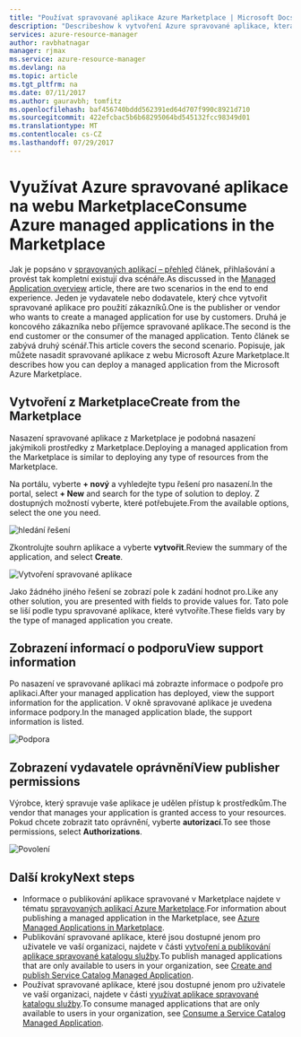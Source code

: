 ```yaml
---
title: "Používat spravované aplikace Azure Marketplace | Microsoft Docs"
description: "Describeshow k vytvoření Azure spravované aplikace, která je k dispozici prostřednictvím Marketplace."
services: azure-resource-manager
author: ravbhatnagar
manager: rjmax
ms.service: azure-resource-manager
ms.devlang: na
ms.topic: article
ms.tgt_pltfrm: na
ms.date: 07/11/2017
ms.author: gauravbh; tomfitz
ms.openlocfilehash: baf456740bddd562391ed64d707f990c8921d710
ms.sourcegitcommit: 422efcbac5b6b68295064bd545132fcc98349d01
ms.translationtype: MT
ms.contentlocale: cs-CZ
ms.lasthandoff: 07/29/2017
---
```

# <a name="consume-azure-managed-applications-in-the-marketplace"></a><span data-ttu-id="44da5-103">Využívat Azure spravované aplikace na webu Marketplace</span><span class="sxs-lookup"><span data-stu-id="44da5-103">Consume Azure managed applications in the Marketplace</span></span>

<span data-ttu-id="44da5-104">Jak je popsáno v [spravovaných aplikací – přehled](managed-application-overview.md) článek, přihlašování a provést tak kompletní existují dva scénáře.</span><span class="sxs-lookup"><span data-stu-id="44da5-104">As discussed in the [Managed Application overview](managed-application-overview.md) article, there are two scenarios in the end to end experience.</span></span> <span data-ttu-id="44da5-105">Jeden je vydavatele nebo dodavatele, který chce vytvořit spravované aplikace pro použití zákazníků.</span><span class="sxs-lookup"><span data-stu-id="44da5-105">One is the publisher or vendor who wants to create a managed application for use by customers.</span></span> <span data-ttu-id="44da5-106">Druhá je koncového zákazníka nebo příjemce spravované aplikace.</span><span class="sxs-lookup"><span data-stu-id="44da5-106">The second is the end customer or the consumer of the managed application.</span></span> <span data-ttu-id="44da5-107">Tento článek se zabývá druhý scénář.</span><span class="sxs-lookup"><span data-stu-id="44da5-107">This article covers the second scenario.</span></span> <span data-ttu-id="44da5-108">Popisuje, jak můžete nasadit spravované aplikace z webu Microsoft Azure Marketplace.</span><span class="sxs-lookup"><span data-stu-id="44da5-108">It describes how you can deploy a managed application from the Microsoft Azure Marketplace.</span></span>

## <a name="create-from-the-marketplace"></a><span data-ttu-id="44da5-109">Vytvoření z Marketplace</span><span class="sxs-lookup"><span data-stu-id="44da5-109">Create from the Marketplace</span></span>

<span data-ttu-id="44da5-110">Nasazení spravované aplikace z Marketplace je podobná nasazení jakýmikoli prostředky z Marketplace.</span><span class="sxs-lookup"><span data-stu-id="44da5-110">Deploying a managed application from the Marketplace is similar to deploying any type of resources from the Marketplace.</span></span> 

<span data-ttu-id="44da5-111">Na portálu, vyberte **+ nový** a vyhledejte typu řešení pro nasazení.</span><span class="sxs-lookup"><span data-stu-id="44da5-111">In the portal, select **+ New** and search for the type of solution to deploy.</span></span> <span data-ttu-id="44da5-112">Z dostupných možností vyberte, které potřebujete.</span><span class="sxs-lookup"><span data-stu-id="44da5-112">From the available options, select the one you need.</span></span>

![hledání řešení](./media/managed-application-consume-marketplace/search-apps.png)

<span data-ttu-id="44da5-114">Zkontrolujte souhrn aplikace a vyberte **vytvořit**.</span><span class="sxs-lookup"><span data-stu-id="44da5-114">Review the summary of the application, and select **Create**.</span></span>

![Vytvoření spravované aplikace](./media/managed-application-consume-marketplace/create-marketplace-managed-app.png)

<span data-ttu-id="44da5-116">Jako žádného jiného řešení se zobrazí pole k zadání hodnot pro.</span><span class="sxs-lookup"><span data-stu-id="44da5-116">Like any other solution, you are presented with fields to provide values for.</span></span> <span data-ttu-id="44da5-117">Tato pole se liší podle typu spravované aplikace, které vytvoříte.</span><span class="sxs-lookup"><span data-stu-id="44da5-117">These fields vary by the type of managed application you create.</span></span> 

## <a name="view-support-information"></a><span data-ttu-id="44da5-118">Zobrazení informací o podporu</span><span class="sxs-lookup"><span data-stu-id="44da5-118">View support information</span></span>

<span data-ttu-id="44da5-119">Po nasazení ve spravované aplikaci má zobrazte informace o podpoře pro aplikaci.</span><span class="sxs-lookup"><span data-stu-id="44da5-119">After your managed application has deployed, view the support information for the application.</span></span> <span data-ttu-id="44da5-120">V okně spravované aplikace je uvedena informace podpory.</span><span class="sxs-lookup"><span data-stu-id="44da5-120">In the managed application blade, the support information is listed.</span></span>

![Podpora](./media/managed-application-consume-marketplace/support.png)

## <a name="view-publisher-permissions"></a><span data-ttu-id="44da5-122">Zobrazení vydavatele oprávnění</span><span class="sxs-lookup"><span data-stu-id="44da5-122">View publisher permissions</span></span>

<span data-ttu-id="44da5-123">Výrobce, který spravuje vaše aplikace je udělen přístup k prostředkům.</span><span class="sxs-lookup"><span data-stu-id="44da5-123">The vendor that manages your application is granted access to your resources.</span></span> <span data-ttu-id="44da5-124">Pokud chcete zobrazit tato oprávnění, vyberte **autorizací**.</span><span class="sxs-lookup"><span data-stu-id="44da5-124">To see those permissions, select **Authorizations**.</span></span>

![Povolení](./media/managed-application-consume-marketplace/authorizations.png)

## <a name="next-steps"></a><span data-ttu-id="44da5-126">Další kroky</span><span class="sxs-lookup"><span data-stu-id="44da5-126">Next steps</span></span>

* <span data-ttu-id="44da5-127">Informace o publikování aplikace spravované v Marketplace najdete v tématu [spravovaných aplikací Azure Marketplace](managed-application-author-marketplace.md).</span><span class="sxs-lookup"><span data-stu-id="44da5-127">For information about publishing a managed application in the Marketplace, see [Azure Managed Applications in Marketplace](managed-application-author-marketplace.md).</span></span>
* <span data-ttu-id="44da5-128">Publikování spravované aplikace, které jsou dostupné jenom pro uživatele ve vaší organizaci, najdete v části [vytvoření a publikování aplikace spravované katalogu služby](managed-application-publishing.md).</span><span class="sxs-lookup"><span data-stu-id="44da5-128">To publish managed applications that are only available to users in your organization, see [Create and publish Service Catalog Managed Application](managed-application-publishing.md).</span></span>
* <span data-ttu-id="44da5-129">Používat spravované aplikace, které jsou dostupné jenom pro uživatele ve vaší organizaci, najdete v části [využívat aplikace spravované katalogu služby](managed-application-consumption.md).</span><span class="sxs-lookup"><span data-stu-id="44da5-129">To consume managed applications that are only available to users in your organization, see [Consume a Service Catalog Managed Application](managed-application-consumption.md).</span></span>